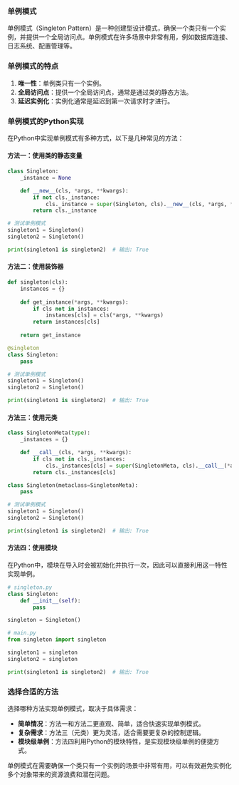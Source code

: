 ### 单例模式

单例模式（Singleton Pattern）是一种创建型设计模式，确保一个类只有一个实例，并提供一个全局访问点。单例模式在许多场景中非常有用，例如数据库连接、日志系统、配置管理等。

### 单例模式的特点

1. **唯一性**：单例类只有一个实例。
2. **全局访问点**：提供一个全局访问点，通常是通过类的静态方法。
3. **延迟实例化**：实例化通常是延迟到第一次请求时才进行。

### 单例模式的Python实现

在Python中实现单例模式有多种方式，以下是几种常见的方法：

#### 方法一：使用类的静态变量

```python
class Singleton:
    _instance = None

    def __new__(cls, *args, **kwargs):
        if not cls._instance:
            cls._instance = super(Singleton, cls).__new__(cls, *args, **kwargs)
        return cls._instance

# 测试单例模式
singleton1 = Singleton()
singleton2 = Singleton()

print(singleton1 is singleton2)  # 输出: True
```

#### 方法二：使用装饰器

```python
def singleton(cls):
    instances = {}
    
    def get_instance(*args, **kwargs):
        if cls not in instances:
            instances[cls] = cls(*args, **kwargs)
        return instances[cls]
    
    return get_instance

@singleton
class Singleton:
    pass

# 测试单例模式
singleton1 = Singleton()
singleton2 = Singleton()

print(singleton1 is singleton2)  # 输出: True
```

#### 方法三：使用元类

```python
class SingletonMeta(type):
    _instances = {}

    def __call__(cls, *args, **kwargs):
        if cls not in cls._instances:
            cls._instances[cls] = super(SingletonMeta, cls).__call__(*args, **kwargs)
        return cls._instances[cls]

class Singleton(metaclass=SingletonMeta):
    pass

# 测试单例模式
singleton1 = Singleton()
singleton2 = Singleton()

print(singleton1 is singleton2)  # 输出: True
```

#### 方法四：使用模块

在Python中，模块在导入时会被初始化并执行一次，因此可以直接利用这一特性实现单例。

```python
# singleton.py
class Singleton:
    def __init__(self):
        pass

singleton = Singleton()

# main.py
from singleton import singleton

singleton1 = singleton
singleton2 = singleton

print(singleton1 is singleton2)  # 输出: True
```

### 选择合适的方法

选择哪种方法实现单例模式，取决于具体需求：

- **简单情况**：方法一和方法二更直观、简单，适合快速实现单例模式。
- **复杂需求**：方法三（元类）更为灵活，适合需要更复杂的控制逻辑。
- **模块级单例**：方法四利用Python的模块特性，是实现模块级单例的便捷方式。

单例模式在需要确保一个类只有一个实例的场景中非常有用，可以有效避免实例化多个对象带来的资源浪费和潜在问题。